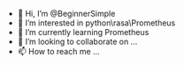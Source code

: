 - 👋 Hi, I’m @BeginnerSimple
- 👀 I’m interested in python\rasa\Prometheus
- 🌱 I’m currently learning Prometheus
- 💞️ I’m looking to collaborate on ...
- 📫 How to reach me ...

<!---
BeginnerSimple/BeginnerSimple is a ✨ special ✨ repository because its `README.md` (this file) appears on your GitHub profile.
You can click the Preview link to take a look at your changes.
--->
